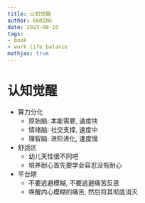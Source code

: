 ```yaml
---
title: 认知觉醒
author: 66RING
date: 2023-08-10
tags: 
- book
- work life balance
mathjax: true
---
```


# 认知觉醒

- 算力分化
    * 原始脑: 本能需要, 速度块
    * 情绪脑: 社交支撑, 速度中
    * 理智脑: 进阶进化, 速度慢
- 舒适区
    * 幼儿天性很不同吧
    * 培养耐心首先要学会容忍没有耐心
- 平台期
    * 不要逃避模糊, 不要逃避痛苦反思
    * 唤醒内心模糊的痛苦, 然后将其彻底消灭
